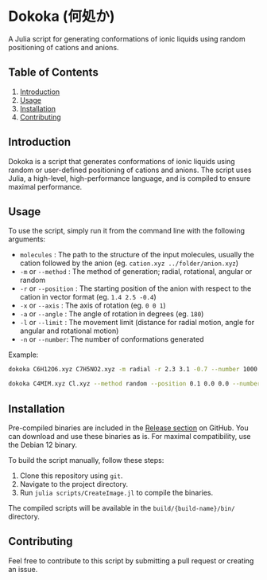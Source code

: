 # Dokoka (何処か)

A Julia script for generating conformations of ionic liquids using random positioning 
of cations and anions.

## Table of Contents

1. [Introduction](#introduction)
2. [Usage](#usage)
3. [Installation](#installation)
4. [Contributing](#contributing)

## Introduction

Dokoka is a script that generates conformations of ionic liquids using random or 
user-defined positioning of cations and anions. The script uses Julia, a high-level, 
high-performance language, and is compiled to ensure maximal performance. 

## Usage

To use the script, simply run it from the command line with the following arguments:

*   `molecules` : The path to the structure of the input molecules, usually the 
cation followed by the anion (eg. `cation.xyz ../folder/anion.xyz`)
*   `-m` or `--method` : The method of generation; radial, rotational, angular or 
random
*   `-r` or `--position` : The starting position of the anion with respect to the 
cation in vector format (eg. `1.4 2.5 -0.4`)
*   `-x` or `--axis` : The axis of rotation (eg. `0 0 1`)
*   `-a` or `--angle` : The angle of rotation in degrees (eg. `180`)
*   `-l` or `--limit` : The movement limit (distance for radial motion, angle for
angular and rotational motion) 
*   `-n` or `--number`: The number of conformations generated

Example:

```bash
dokoka C6H12O6.xyz C7H5NO2.xyz -m radial -r 2.3 3.1 -0.7 --number 1000
```

```bash
dokoka C4MIM.xyz Cl.xyz --method random --position 0.1 0.0 0.0 --number 1000
```

## Installation

Pre-compiled binaries are included in the [Release section][1] on GitHub. You can 
download and use these binaries as is. For maximal compatibility, use the Debian 12
binary.

To build the script manually, follow these steps:

1. Clone this repository using `git`.
2. Navigate to the project directory.
3. Run `julia scripts/CreateImage.jl` to compile the binaries.

The compiled scripts will be available in the `build/{build-name}/bin/` directory.

## Contributing

Feel free to contribute to this script by submitting a pull request or creating an 
issue.

[1]: https://github.com/stflavian/Dokoka/releases

